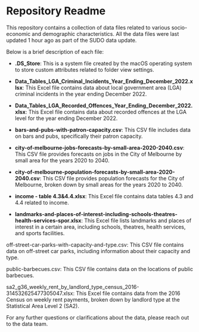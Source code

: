 # Repository Readme
This repository contains a collection of data files related to various socio-economic and demographic characteristics. All the data files were last updated 1 hour ago as part of the SUDO data update.

Below is a brief description of each file:

- **.DS_Store**: This is a system file created by the macOS operating system to store custom attributes related to folder view settings.

- **Data_Tables_LGA_Criminal_Incidents_Year_Ending_December_2022.xlsx**: This Excel file contains data about local government area (LGA) criminal incidents in the year ending December 2022.

- **Data_Tables_LGA_Recorded_Offences_Year_Ending_December_2022.xlsx**: This Excel file contains data about recorded offences at the LGA level for the year ending December 2022.

- **bars-and-pubs-with-patron-capacity.csv**: This CSV file includes data on bars and pubs, specifically their patron capacity.

- **city-of-melbourne-jobs-forecasts-by-small-area-2020-2040.csv**: This CSV file provides forecasts on jobs in the City of Melbourne by small area for the years 2020 to 2040.

- **city-of-melbourne-population-forecasts-by-small-area-2020-2040.csv**: This CSV file provides population forecasts for the City of Melbourne, broken down by small areas for the years 2020 to 2040.

- **income - table 4.3&4.4.xlsx**: This Excel file contains data tables 4.3 and 4.4 related to income.

- **landmarks-and-places-of-interest-including-schools-theatres-health-services-spor.xlsx**: This Excel file lists landmarks and places of interest in a certain area, including schools, theatres, health services, and sports facilities.

off-street-car-parks-with-capacity-and-type.csv: This CSV file contains data on off-street car parks, including information about their capacity and type.

public-barbecues.csv: This CSV file contains data on the locations of public barbecues.

sa2_g36_weekly_rent_by_landlord_type_census_2016-314532625477305047.xlsx: This Excel file contains data from the 2016 Census on weekly rent payments, broken down by landlord type at the Statistical Area Level 2 (SA2).

For any further questions or clarifications about the data, please reach out to the data team.
